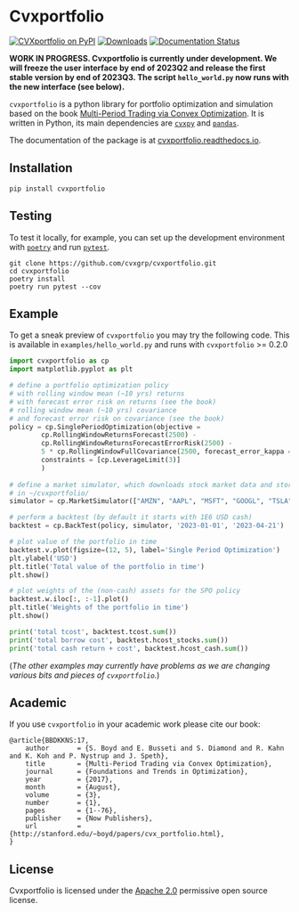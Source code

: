 # Cvxportfolio

[![CVXportfolio on PyPI](https://img.shields.io/pypi/v/cvxportfolio.svg)](https://pypi.org/project/cvxportfolio/)
[![Downloads](https://static.pepy.tech/personalized-badge/cvxportfolio?period=month&units=international_system&left_color=black&right_color=orange&left_text=PyPI%20downloads%20per%20month)](https://pepy.tech/project/cvxportfolio)
[![Documentation Status](https://readthedocs.org/projects/cvxportfolio/badge/?version=latest)](https://cvxportfolio.readthedocs.io/en/latest/?badge=latest)


**WORK IN PROGRESS. Cvxportfolio is currently under development. We will freeze the user interface by end of 2023Q2 and release the first stable version by end of 2023Q3. The script `hello_world.py` now runs with the new interface (see below).**


`cvxportfolio` is a python library for portfolio optimization and simulation
based on the book [Multi-Period Trading via Convex Optimization](https://web.stanford.edu/~boyd/papers/pdf/cvx_portfolio.pdf).
It is written in Python, its main dependencies are [`cvxpy`](https://github.com/cvxgrp/cvxpy)
and [`pandas`](https://github.com/pandas-dev/pandas). 

The documentation of the package is at [cvxportfolio.readthedocs.io](https://cvxportfolio.readthedocs.io/en/latest/).


Installation
------------

```
pip install cvxportfolio
```

Testing
------------

To test it locally, for example, you can set up the development environment with [`poetry`](https://python-poetry.org/) and run [`pytest`](https://pytest.org/). 

```
git clone https://github.com/cvxgrp/cvxportfolio.git
cd cvxportfolio
poetry install
poetry run pytest --cov
```


Example
------------
To get a sneak preview of `cvxportfolio` you may try the following code. This is available in `examples/hello_world.py` and runs 
with `cvxportfolio` >= 0.2.0


```python
import cvxportfolio as cp
import matplotlib.pyplot as plt

# define a portfolio optimization policy
# with rolling window mean (~10 yrs) returns
# with forecast error risk on returns (see the book)
# rolling window mean (~10 yrs) covariance
# and forecast error risk on covariance (see the book)
policy = cp.SinglePeriodOptimization(objective = 
        cp.RollingWindowReturnsForecast(2500) -
        cp.RollingWindowReturnsForecastErrorRisk(2500) -
        5 * cp.RollingWindowFullCovariance(2500, forecast_error_kappa = 0.25), 
        constraints = [cp.LeverageLimit(3)]
        )
        
# define a market simulator, which downloads stock market data and stores it locally
# in ~/cvxportfolio/        
simulator = cp.MarketSimulator(["AMZN", "AAPL", "MSFT", "GOOGL", "TSLA", "GM"])

# perform a backtest (by default it starts with 1E6 USD cash)
backtest = cp.BackTest(policy, simulator, '2023-01-01', '2023-04-21')

# plot value of the portfolio in time
backtest.v.plot(figsize=(12, 5), label='Single Period Optimization')
plt.ylabel('USD')
plt.title('Total value of the portfolio in time')
plt.show()

# plot weights of the (non-cash) assets for the SPO policy
backtest.w.iloc[:, :-1].plot()
plt.title('Weights of the portfolio in time')
plt.show()

print('total tcost', backtest.tcost.sum())
print('total borrow cost', backtest.hcost_stocks.sum())
print('total cash return + cost', backtest.hcost_cash.sum())

```

(*The other examples may currently have problems as we are changing various bits and pieces of `cvxportfolio`.*)


Academic
------------

If you use `cvxportfolio` in your academic work please cite our book:
```
@article{BBDKKNS:17,
    author       = {S. Boyd and E. Busseti and S. Diamond and R. Kahn and K. Koh and P. Nystrup and J. Speth},
    title        = {Multi-Period Trading via Convex Optimization},
    journal      = {Foundations and Trends in Optimization},
    year         = {2017},
    month        = {August},
    volume       = {3},
    number       = {1},
    pages        = {1--76},
    publisher    = {Now Publishers},
    url          = {http://stanford.edu/~boyd/papers/cvx_portfolio.html},
}
```


License
------------

Cvxportfolio is licensed under the [Apache 2.0](http://www.apache.org/licenses/) permissive
open source license.


